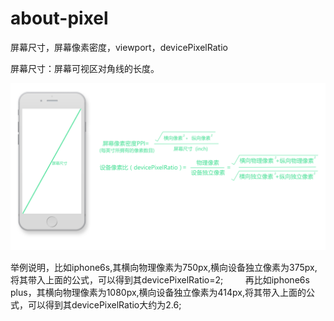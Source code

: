 # about-pixel
屏幕尺寸，屏幕像素密度，viewport，devicePixelRatio


屏幕尺寸：屏幕可视区对角线的长度。

![Alt text](https://github.com/hzmaer/about-pixel/blob/master/images/%E5%B1%8F%E5%B9%95%EF%BC%8C%E5%83%8F%E7%B4%A0%E5%AF%86%E5%BA%A6%EF%BC%8C%E8%AE%BE%E5%A4%87%E5%83%8F%E7%B4%A0%E6%AF%94.jpg)

举例说明，比如iphone6s,其横向物理像素为750px,横向设备独立像素为375px,将其带入上面的公式，可以得到其devicePixelRatio=2;
         再比如iphone6s plus，其横向物理像素为1080px,横向设备独立像素为414px,将其带入上面的公式，可以得到其devicePixelRatio大约为2.6;
